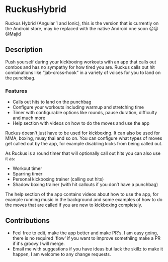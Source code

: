 # RuckusHybrid
Ruckus Hybrid (Angular 1 and Ionic), this is the version that is currently on the Android store, may be replaced with the native Android one soon 😉😉 @Majid

## Description
Push yourself during your kickboxing workouts with an app that calls out combos and has no sympathy for 
how tired you are. Ruckus calls out hit combinations like “jab-cross-hook” 
in a variety of voices for you to land on the punchbag.

### Features

* Calls out hits to land on the punchbag
* Configure your workouts including warmup and stretching time
* Timer with configurable options like rounds, pause duration, difficulty and much more
* Help section with videos on how to do the moves and use the app

Ruckus doesn't just have to be used for kickboxing. It can also be used for MMA, boxing, muay thai and so on. 
You can configure what types of moves get called out by the app, for example disabling kicks from being called out.

As Ruckus is a round timer that will optionally call out hits you can also use it as:

* Workout timer
* Sparring timer
* Personal kickboxing trainer (calling out hits)
* Shadow boxing trainer (with hit callouts if you don’t have a punchbag)

The help section of the app contains videos about how to use the app, for example running music in the 
background and some examples of how to do the moves that are called if you are new to kickboxing completely.

## Contributions

* Feel free to edit, make the app better and make PR's. I am easy going, there is no required 'flow' if you want to improve somethiing make a PR if it's groovy I will merge.
* Email me with suggestions if you have ideas but lack the skillz to make it happen, I am welcome to any change requests.
